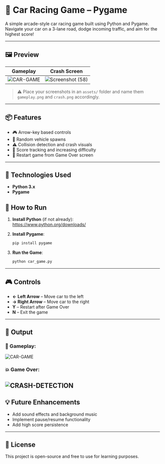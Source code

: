 
# 🚗 Car Racing Game – Pygame

A simple arcade-style car racing game built using Python and Pygame. Navigate your car on a 3-lane road, dodge incoming traffic, and aim for the highest score!

---

## 🖼️ Preview

| Gameplay | Crash Screen |
|----------|--------------|
| ![CAR-GAME](https://github.com/user-attachments/assets/ae575f12-1479-49b4-b8a1-dc6c16ab8b91) | ![Screenshot (58)](https://github.com/user-attachments/assets/6a69222a-0786-4782-8bb8-9a64875ccba3) |

> ⚠️ Place your screenshots in an `assets/` folder and name them `gameplay.png` and `crash.png` accordingly.

---

## 📦 Features

- 🎮 Arrow-key based controls
- 🚗 Random vehicle spawns
- ⚠️ Collision detection and crash visuals
- 🧠 Score tracking and increasing difficulty
- 🔄 Restart game from Game Over screen

---

## 🔧 Technologies Used

- **Python 3.x**
- **Pygame**



## 🚀 How to Run

1. **Install Python** (if not already):  
   https://www.python.org/downloads/

2. **Install Pygame**:
   ```bash
   pip install pygame
   ```

3. **Run the Game**:
   ```bash
   python car_game.py
   ```

---

## 🎮 Controls

- **← Left Arrow** – Move car to the left
- **→ Right Arrow** – Move car to the right
- **Y** – Restart after Game Over
- **N** – Exit the game

---

## 📸 Output

### 🏁 Gameplay:
![CAR-GAME](https://github.com/user-attachments/assets/ae575f12-1479-49b4-b8a1-dc6c16ab8b91)

### 💥 Game Over:
![CRASH-DETECTION](https://github.com/user-attachments/assets/6a69222a-0786-4782-8bb8-9a64875ccba3)
---

## 💡 Future Enhancements

- Add sound effects and background music
- Implement pause/resume functionality
- Add high score persistence

---

## 📜 License

This project is open-source and free to use for learning purposes.
